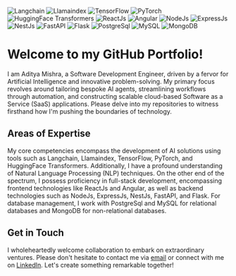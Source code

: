![Langchain](https://img.shields.io/badge/Langchain-v1.2-blue)
![Llamaindex](https://img.shields.io/badge/Llamaindex-v2.0-orange)
![TensorFlow](https://img.shields.io/badge/TensorFlow-v2.5-brightgreen)
![PyTorch](https://img.shields.io/badge/PyTorch-v1.9-critical)
![HuggingFace Transformers](https://img.shields.io/badge/HuggingFace%20Transformers-v4.5-blueviolet)
![ReactJs](https://img.shields.io/badge/ReactJs-v17.0-blue)
![Angular](https://img.shields.io/badge/Angular-v12.0-red)
![NodeJs](https://img.shields.io/badge/NodeJs-v14.17-green)
![ExpressJs](https://img.shields.io/badge/ExpressJs-v4.17-yellow)
![NestJs](https://img.shields.io/badge/NestJs-v8.0-yellowgreen)
![FastAPI](https://img.shields.io/badge/FastAPI-v0.68-informational)
![Flask](https://img.shields.io/badge/Flask-v2.0-lightgrey)
![PostgreSql](https://img.shields.io/badge/PostgreSql-v13.4-blue)
![MySQL](https://img.shields.io/badge/MySQL-v8.0-blue)
![MongoDB](https://img.shields.io/badge/MongoDB-v5.0-success)


# Welcome to my GitHub Portfolio!

I am Aditya Mishra, a Software Development Engineer, driven by a fervor for Artificial Intelligence and innovative problem-solving. My primary focus revolves around tailoring bespoke AI agents, streamlining workflows through automation, and constructing scalable cloud-based Software as a Service (SaaS) applications. Please delve into my repositories to witness firsthand how I'm pushing the boundaries of technology.

## Areas of Expertise

My core competencies encompass the development of AI solutions using tools such as Langchain, Llamaindex, TensorFlow, PyTorch, and HuggingFace Transformers. Additionally, I have a profound understanding of Natural Language Processing (NLP) techniques. On the other end of the spectrum, I possess proficiency in full-stack development, encompassing frontend technologies like ReactJs and Angular, as well as backend technologies such as NodeJs, ExpressJs, NestJs, FastAPI, and Flask. For database management, I work with PostgreSql and MySQL for relational databases and MongoDB for non-relational databases.

## Get in Touch

I wholeheartedly welcome collaboration to embark on extraordinary ventures. Please don't hesitate to contact me via [email](mailto:your-email@example.com) or connect with me on [LinkedIn](https://www.linkedin.com/in/your-linkedin-url/). Let's create something remarkable together!
